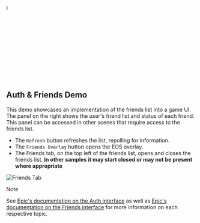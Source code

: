 <a href="/README.md"><img src="/docs/images/PlayEveryWareLogo.gif" alt="README.md" width="5%"/></a>

## **Auth & Friends Demo**
This demo showcases an implementation of the friends list into a game UI. The panel on the right shows the user's friend list and status of each friend. This panel can be accessed in other scenes that require access to the friends list.
- The ``Refresh`` button refreshes the list, repolling for information.
- The ``Friends Overlay`` button opens the EOS overlay.
- The Friends tab, on the top left of the friends list, opens and closes the friends list. **In other samples it may start closed or may not be present where appropriate**

![Friends Tab](../images/eos_sdk_friends_panel.png)

> [!NOTE]
> See [Epic's documentation on the Auth interface](https://dev.epicgames.com/docs/epic-account-services/auth) as well as [Epic's documentation on the Friends interface](https://dev.epicgames.com/docs/epic-account-services/eos-friends-interface) for more information on each respective topic.
